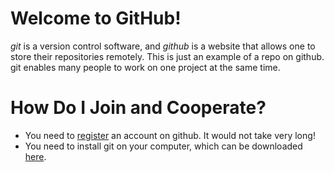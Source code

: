 # Welcome to GitHub!
*git* is a version control software, and *github* is a website that allows one to store their repositories remotely. This is just an example of a repo on github. git enables many people to work on one project at the same time.

# How Do I Join and Cooperate?
- You need to [register](https://github.com/join) an account on github. It would not take very long!
- You need to install git on your computer, which can be downloaded [here](https://git-scm.com/downloads).

